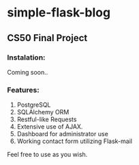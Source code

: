 # simple-flask-blog

## CS50 Final Project

### Instalation:
Coming soon..

### Features:
1. PostgreSQL
2. SQLAlchemy ORM
3. Restful-like Requests
4. Extensive use of AJAX.
5. Dashboard for administrator use
6. Working contact form utilizing Flask-mail

Feel free to use as you wish.
